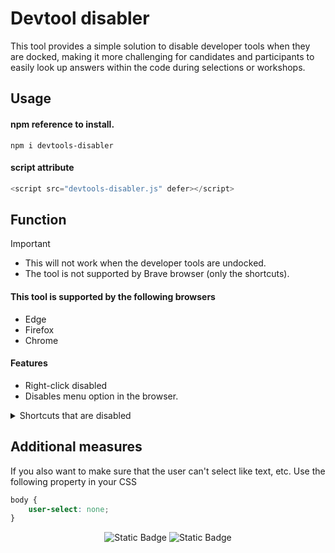# Devtool disabler
This tool provides a simple solution to disable developer tools when they are docked, making it more challenging for candidates and participants to easily look up answers within the code during selections or workshops.

## Usage

#### npm reference to install.
```
npm i devtools-disabler
```
#### script attribute
```js
<script src="devtools-disabler.js" defer></script>
```

## Function
> [!IMPORTANT]
> - This will not work when the developer tools are undocked.
> - The tool is not supported by Brave browser (only the shortcuts).

#### This tool is supported by the following browsers
- Edge
- Firefox
- Chrome

#### Features
* Right-click disabled
* Disables menu option in the browser.

<details>
<summary>Shortcuts that are disabled</summary>

* <kbd>F12</kbd>
* <kbd>ctrl + shift + i</kbd>
* <kbd>ctrl + shift + j</kbd>
* <kbd>ctrl + shift + c</kbd>
* <kbd>shift + F3</kbd>
* <kbd>shift + F5</kbd>
* <kbd>shift + F7</kbd>
* <kbd>shift + F9</kbd>
* <kbd>shift + e</kbd>
* <kbd>shift + m</kbd>
* <kbd>shift + k</kbd>
* <kbd>ctrl + u</kbd>
</details>


## Additional measures
If you also want to make sure that the user can't select like text, etc. Use the following property in your CSS
```css
body {
    user-select: none;
}
```
<p align="center">
<img alt="Static Badge" src="https://img.shields.io/badge/Author-JoeydeKort-blue">
<img alt="Static Badge" src="https://img.shields.io/badge/License-MIT-yellow">
</p>
